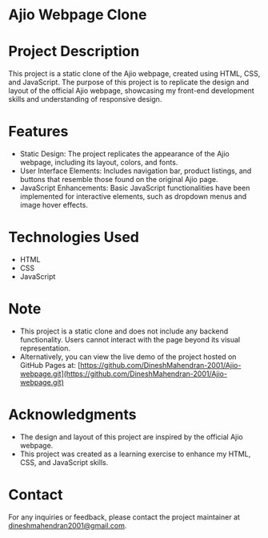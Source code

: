 # Ajio Webpage Clone

# Project Description
This project is a static clone of the Ajio webpage, created using HTML, CSS, and JavaScript. The purpose of this project is to replicate the design and layout of the official Ajio webpage, showcasing my front-end development skills and understanding of responsive design.

# Features
- Static Design: The project replicates the appearance of the Ajio webpage, including its layout, colors, and fonts.
- User Interface Elements: Includes navigation bar, product listings, and buttons that resemble those found on the original Ajio page.
- JavaScript Enhancements: Basic JavaScript functionalities have been implemented for interactive elements, such as dropdown menus and image hover effects.

# Technologies Used
- HTML
- CSS
- JavaScript

# Note
- This project is a static clone and does not include any backend functionality. Users cannot interact with the page beyond its visual representation.
- Alternatively, you can view the live demo of the project hosted on GitHub Pages at: 
[https://github.com/DineshMahendran-2001/Ajio-webpage.git](https://github.com/DineshMahendran-2001/Ajio-webpage.git)

# Acknowledgments
- The design and layout of this project are inspired by the official Ajio webpage.
- This project was created as a learning exercise to enhance my HTML, CSS, and JavaScript skills.

# Contact
For any inquiries or feedback, please contact the project maintainer at [dineshmahendran2001@gmail.com](dineshmahendran2001@gmail.com).
